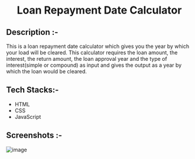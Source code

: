 # <p align="center">Loan Repayment Date Calculator</p>

## Description :-

This is a loan repayment date calculator which gives you the year by which your load will be cleared. This calculator requires the loan amount, the interest, the return amount, the loan approval year and the type of interest(simple or compound) as input and gives the output as a year by which the loan would be cleared.

## Tech Stacks:-

- HTML
- CSS
- JavaScript

## Screenshots :-

![image](https://github.com/Rakesh9100/CalcDiverse/assets/73993775/f0ce5bee-9012-4ab7-9555-e954b3e719bc)
